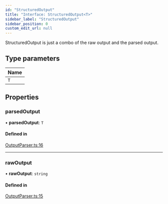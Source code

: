 ```yaml
---
id: "StructuredOutput"
title: "Interface: StructuredOutput<T>"
sidebar_label: "StructuredOutput"
sidebar_position: 0
custom_edit_url: null
---
```


StructuredOutput is just a combo of the raw output and the parsed output.

## Type parameters

| Name |
| :------ |
| `T` |

## Properties

### parsedOutput

• **parsedOutput**: `T`

#### Defined in

[OutputParser.ts:16](https://github.com/run-llama/LlamaIndexTS/blob/79a7212/packages/core/src/OutputParser.ts#L16)

___

### rawOutput

• **rawOutput**: `string`

#### Defined in

[OutputParser.ts:15](https://github.com/run-llama/LlamaIndexTS/blob/79a7212/packages/core/src/OutputParser.ts#L15)
